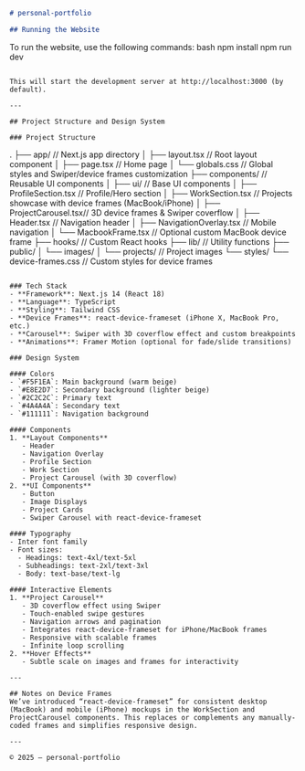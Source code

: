 ```markdown:README.md
# personal-portfolio

## Running the Website
```
To run the website, use the following commands:
bash
npm install
npm run dev
```

This will start the development server at http://localhost:3000 (by default).

---

## Project Structure and Design System

### Project Structure
```
.
├── app/                    // Next.js app directory
│   ├── layout.tsx         // Root layout component
│   ├── page.tsx           // Home page
│   └── globals.css        // Global styles and Swiper/device frames customization
├── components/            // Reusable UI components
│   ├── ui/                // Base UI components
│   ├── ProfileSection.tsx // Profile/Hero section
│   ├── WorkSection.tsx    // Projects showcase with device frames (MacBook/iPhone)
│   ├── ProjectCarousel.tsx// 3D device frames & Swiper coverflow
│   ├── Header.tsx         // Navigation header
│   ├── NavigationOverlay.tsx // Mobile navigation
│   └── MacbookFrame.tsx   // Optional custom MacBook device frame
├── hooks/                 // Custom React hooks
├── lib/                   // Utility functions
├── public/
│   └── images/
│       └── projects/      // Project images
└── styles/
    └── device-frames.css  // Custom styles for device frames
```

### Tech Stack
- **Framework**: Next.js 14 (React 18)
- **Language**: TypeScript
- **Styling**: Tailwind CSS  
- **Device Frames**: react-device-frameset (iPhone X, MacBook Pro, etc.)
- **Carousel**: Swiper with 3D coverflow effect and custom breakpoints
- **Animations**: Framer Motion (optional for fade/slide transitions)

### Design System

#### Colors
- `#F5F1EA`: Main background (warm beige)  
- `#E8E2D7`: Secondary background (lighter beige)  
- `#2C2C2C`: Primary text  
- `#4A4A4A`: Secondary text  
- `#111111`: Navigation background  

#### Components
1. **Layout Components**  
   - Header  
   - Navigation Overlay  
   - Profile Section  
   - Work Section  
   - Project Carousel (with 3D coverflow)  
2. **UI Components**  
   - Button  
   - Image Displays  
   - Project Cards  
   - Swiper Carousel with react-device-frameset

#### Typography
- Inter font family
- Font sizes:
  - Headings: text-4xl/text-5xl
  - Subheadings: text-2xl/text-3xl
  - Body: text-base/text-lg

#### Interactive Elements
1. **Project Carousel**  
   - 3D coverflow effect using Swiper  
   - Touch-enabled swipe gestures  
   - Navigation arrows and pagination  
   - Integrates react-device-frameset for iPhone/MacBook frames  
   - Responsive with scalable frames  
   - Infinite loop scrolling  
2. **Hover Effects**  
   - Subtle scale on images and frames for interactivity  

---

## Notes on Device Frames
We’ve introduced “react-device-frameset” for consistent desktop (MacBook) and mobile (iPhone) mockups in the WorkSection and ProjectCarousel components. This replaces or complements any manually-coded frames and simplifies responsive design.

---

© 2025 – personal-portfolio
```
